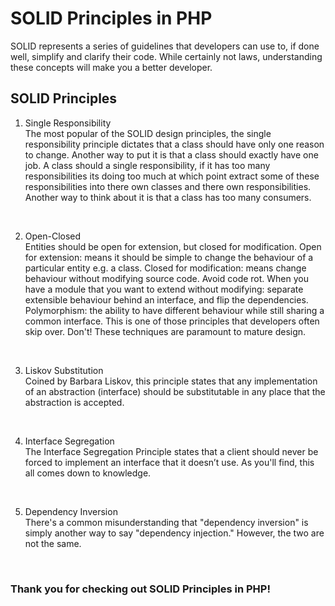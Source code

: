 # SOLID Principles in PHP

SOLID represents a series of guidelines that developers can use to, if done well, simplify and clarify their code. While certainly not laws, understanding these concepts will make you a better developer.

## SOLID Principles

1. Single Responsibility <br />
The most popular of the SOLID design principles, the single responsibility principle dictates that a class should have only one reason to change.
Another way to put it is that a class should exactly have one job.
A class should a single responsibility, if it has too many responsibilities its doing too much at which point extract some of these responsibilities into there own classes and there own responsibilities.
Another way to think about it is that a class has too many consumers.
<br />

2. Open-Closed <br />
Entities should be open for extension, but closed for modification.
Open for extension: means it should be simple to change the behaviour of a particular entity e.g. a class.
Closed for modification: means change behaviour without modifying source code.
Avoid code rot.
When you have a module that you want to extend without modifying: separate extensible behaviour behind an interface, and flip the dependencies.
Polymorphism: the ability to have different behaviour while still sharing a common interface.
This is one of those principles that developers often skip over. Don't! These techniques are paramount to mature design.
<br />

3. Liskov Substitution <br />
Coined by Barbara Liskov, this principle states that any implementation of an abstraction (interface) should be substitutable in any place that the abstraction is accepted.
<br />

4. Interface Segregation <br />
The Interface Segregation Principle states that a client should never be forced to implement an interface that it doesn’t use. As you'll find, this all comes down to knowledge.
<br />

5. Dependency Inversion <br />
There's a common misunderstanding that "dependency inversion" is simply another way to say "dependency injection." However, the two are not the same.
<br />


### Thank you for checking out SOLID Principles in PHP!
